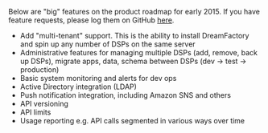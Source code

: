Below are "big" features on the product roadmap for early 2015. If you have feature requests, please log them on GitHub [here](https://github.com/dreamfactorysoftware/dsp-core/issues). 

* Add "multi-tenant" support. This is the ability to install DreamFactory and spin up any number of DSPs on the same server
* Administrative features for managing multiple DSPs (add, remove, back up DSPs), migrate apps, data, schema between DSPs (dev -> test -> production)
* Basic system monitoring and alerts for dev ops
* Active Directory integration (LDAP)
* Push notification integration, including Amazon SNS and others
* API versioning
* API limits 
* Usage reporting e.g. API calls segmented in various ways over time

